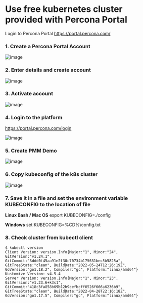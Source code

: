 # Use free kubernetes cluster provided with Percona Portal 
Login to Percona Portal https://portal.percona.com/

### 1. Create a Percona Portal Account 
![image](https://user-images.githubusercontent.com/60964203/235717779-27d032cf-de81-4d8b-9118-dbc22a3830e5.png)

### 2. Enter details and create account
![image](https://user-images.githubusercontent.com/60964203/235716785-b6b444e0-0b13-424f-bad8-521f7693d4e3.png)

### 3. Activate account 
![image](https://user-images.githubusercontent.com/60964203/235717079-e2cfe9de-b14b-485a-a86f-57c3aad9fc30.png)

### 4. Login to the platform
https://portal.percona.com/login

![image](https://user-images.githubusercontent.com/60964203/235718520-ef3c2bfa-9f12-480f-8d8f-4b95d3afc6ba.png)

### 5. Create PMM Demo
![image](https://user-images.githubusercontent.com/60964203/235734150-1d12bea7-1be6-4022-973c-acb5e4d76c92.png)

### 6. Copy kubeconfig of the k8s cluster

![image](https://user-images.githubusercontent.com/60964203/235730457-a6bd56e2-3712-4fd6-9e07-4e5cba999cf6.png)

### 7. Save it in a file and set the environment variable KUBECONFIG to the location of file

**Linux Bash / Mac OS**
export KUBECONFIG=./config

**Windows**
set KUBECONFIG=%CD%\config.txt

### 8. Check cluster from kubectl client

```
$ kubectl version
Client Version: version.Info{Major:"1", Minor:"24", GitVersion:"v1.24.1", GitCommit:"3ddd0f45aa91e2f30c70734b175631bec5b5825a", GitTreeState:"clean", BuildDate:"2022-05-24T12:26:19Z", GoVersion:"go1.18.2", Compiler:"gc", Platform:"linux/amd64"}
Kustomize Version: v4.5.4
Server Version: version.Info{Major:"1", Minor:"23", GitVersion:"v1.23.6+k3s1", GitCommit:"418c3fa858b69b12b9cefbcff0526f666a6236b9", GitTreeState:"clean", BuildDate:"2022-04-28T22:16:18Z", GoVersion:"go1.17.5", Compiler:"gc", Platform:"linux/amd64"}
```



